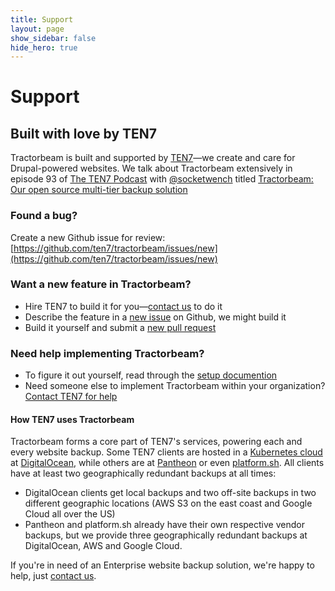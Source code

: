 ```yaml
---
title: Support
layout: page
show_sidebar: false
hide_hero: true
---
```


# Support


## Built with love by TEN7

Tractorbeam is built and supported by [TEN7](https://ten7.com/)&mdash;we create and care for Drupal-powered websites. We talk about Tractorbeam extensively in episode 93 of [The TEN7 Podcast](https://ten7.com/podcast) with [@socketwench](https://twitter.com/socketwench) titled [Tractorbeam: Our open source multi-tier backup solution](https://ten7.com/podcast/episode/tractorbeam-our-open-source-multi-tier-backup-solution)

### Found a bug?

Create a new Github issue for review: [https://github.com/ten7/tractorbeam/issues/new](https://github.com/ten7/tractorbeam/issues/new)

### Want a new feature in Tractorbeam?

* Hire TEN7 to build it for you&mdash;[contact us](https://ten7.com/contact-us) to do it
* Describe the feature in a [new issue](https://github.com/ten7/tractorbeam/issues/new) on Github, we might build it
* Build it yourself and submit a [new pull request](https://github.com/ten7/tractorbeam/compare)

### Need help implementing Tractorbeam?
* To figure it out yourself, read through the [setup documention](/setup)
* Need someone else to implement Tractorbeam within your organization? [Contact TEN7 for help](https://ten7.com/contact-us)


#### How TEN7 uses Tractorbeam

Tractorbeam forms a core part of TEN7's services, powering each and every website backup. Some TEN7 clients are hosted in a  [Kubernetes cloud](https://ten7.com/podcast/episode/kubernetes-our-next-gen-site-hosting) at [DigitalOcean](https://m.do.co/c/5fb69d9c62e4), while others are at [Pantheon](https://pantheon.io/) or even [platform.sh](https://platform.sh/). All clients have at least two geographically redundant backups at all times: 
* DigitalOcean clients get local backups and two off-site backups in two different geographic locations (AWS S3 on the east coast and Google Cloud all over the US)
* Pantheon and platform.sh already have their own respective vendor backups, but we provide three geographically redundant backups at DigitalOcean, AWS and Google Cloud. 

If you're in need of an Enterprise website backup solution, we're happy to help, just [contact us](https://ten7.com/contact-us).